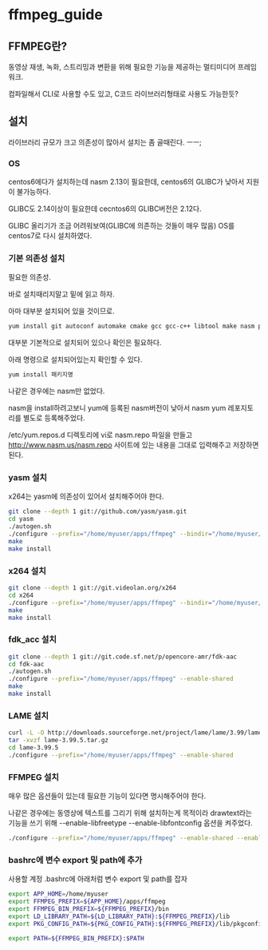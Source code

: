 # ffmpeg_guide

## FFMPEG란?
동영상 재생, 녹화, 스트리밍과 변환을 위해 필요한 기능을 제공하는 멀티미디어 프레임워크.

컴파일해서 CLI로 사용할 수도 있고, C코드 라이브러리형태로 사용도 가능한듯?

## 설치
라이브러리 규모가 크고 의존성이 많아서 설치는 좀 골때린다. ㅡㅡ;

### OS
centos6에다가 설치하는데 nasm 2.13이 필요한데, centos6의 GLIBC가 낮아서 지원이 불가능하다.

GLIBC도 2.14이상이 필요한데 cecntos6의 GLIBC버전은 2.12다.

GLIBC 올리기가 조금 어려워보여(GLIBC에 의존하는 것들이 매우 많음) OS를 centos7로 다시 설치하였다.


### 기본 의존성 설치
필요한 의존성.

바로 설치때리지말고 밑에 읽고 하자.

아마 대부분 설치되어 있을 것이므로.
```bash
yum install git autoconf automake cmake gcc gcc-c++ libtool make nasm pkgconfig zlib-devel
```

대부분 기본적으로 설치되어 있으나 확인은 필요하다.

아래 명령으로 설치되어있는지 확인할 수 있다.
```bash
yum install 패키지명
```
나같은 경우에는 nasm만 없었다.

nasm을 install하려고보니 yum에 등록된 nasm버전이 낮아서 nasm yum 레포지토리를 별도로 등록해주었다.

/etc/yum.repos.d 디렉토리에 vi로 nasm.repo 파일을 만들고
http://www.nasm.us/nasm.repo 사이트에 있는 내용을 그대로 입력해주고 저장하면 된다.

### yasm 설치
x264는 yasm에 의존성이 있어서 설치해주어야 한다.
```bash
git clone --depth 1 git://github.com/yasm/yasm.git
cd yasm
./autogen.sh
./configure --prefix="/home/myuser/apps/ffmpeg" --bindir="/home/myuser/apps/ffmpeg/bin"
make
make install
```

### x264 설치
```bash
git clone --depth 1 git://git.videolan.org/x264
cd x264
./configure --prefix="/home/myuser/apps/ffmpeg" --bindir="/home/myuser/apps/ffmpeg/bin" --enable-shared
make
make install
```

### fdk_acc 설치
```bash
git clone --depth 1 git://git.code.sf.net/p/opencore-amr/fdk-aac
cd fdk-aac
./autogen.sh
./configure --prefix="/home/myuser/apps/ffmpeg" --enable-shared
make
make install
```

### LAME 설치
```bash
curl -L -O http://downloads.sourceforge.net/project/lame/lame/3.99/lame-3.99.5.tar.gz
tar -xvzf lame-3.99.5.tar.gz
cd lame-3.99.5
./configure --prefix="/home/myuser/apps/ffmpeg" --enable-shared
```

### FFMPEG 설치
매우 많은 옵션들이 있는데 필요한 기능이 있다면 명시해주어야 한다.

나같은 경우에는 동영상에 텍스트를 그리기 위해 설치하는게 목적이라 drawtext라는 기능을 쓰기 위해 --enable-libfreetype --enable-libfontconfig 옵션을 켜주었다.
```bash
./configure --prefix="/home/myuser/apps/ffmpeg" --enable-shared --enable-gpl --enable-version3 --enable-nonfree --extra-cflags="-I/home/myuser/apps/ffmpeg/include" --extra-ldflags="-L/home/myuser/apps/ffmpeg/lib" --extra-libs=-ldl --enable-avfilter --enable-libx264 --enable-libfdk_aac --enable-libmp3lame --enable-libfreetype --enable-libfontconfig
```

### bashrc에 변수 export 및 path에 추가
사용할 계정 .bashrc에 아래처럼 변수 export 및 path를 잡자
```bash
export APP_HOME=/home/myuser
export FFMPEG_PREFIX=${APP_HOME}/apps/ffmpeg
export FFMPEG_BIN_PREFIX=${FFMPEG_PREFIX}/bin
export LD_LIBRARY_PATH=${LD_LIBRARY_PATH}:${FFMPEG_PREFIX}/lib
export PKG_CONFIG_PATH=${PKG_CONFIG_PATH}:${FFMPEG_PREFIX}/lib/pkgconfig

export PATH=${FFMPEG_BIN_PREFIX}:$PATH
```
